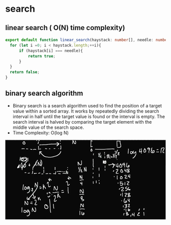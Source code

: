# search

## linear search ( O(N) time complexity)
```typescript
export default function linear_search(haystack: number[], needle: number): boolean {
  for (let i =0; i < haystack.length;++i){
	  if (haystack[i] === needle){
		  return true;
	  }
  }
  return false;
}

```

## binary search algorithm

- Binary search is a search algorithm used to find the position of a target value within a sorted array. It works by repeatedly dividing the search interval in half until the target value is found or the interval is empty. The search interval is halved by comparing the target element with the middle value of the search space.
- Time Complexity: O(log N)

<img src="./images/binary_search_algo.png"/>
